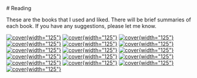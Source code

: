 <div id="random-image-container"></div>
# Reading

These are the books that I used and liked. There will be brief summaries of each book. If you have any suggestions, please let me know.

[![cover](assets/book_covers_and_pages/tilings_and_patterns.jpg){width="125"}](books/tilings_and_patterns.md)
[![cover](assets/book_covers_and_pages/symmetries_of_things.jpg){width="125"}](books/the_symmetries_of_things.md)
[![cover](assets/book_covers_and_pages/visions_cover.png){width="125"}](books/visions.md)
[![cover](assets/book_covers_and_pages/the_fascination_of_groups.png){width="125"}](books/the_fascination_of_groups.md)
[![cover](assets/book_covers_and_pages/anadolu_selcuklu_cover.png){width="125"}](books/anadolu_selcuklu_sanati.md)
[![cover](assets/book_covers_and_pages/handbook_of_reg_patterns.gif){width="125"}](books/handbook_of_reg_patterns.md)
[![cover](assets/book_covers_and_pages/paccard_morocco.jpg){width="125"}](books/paccard_morocco.md)
[![cover](../assets/book_covers_and_pages/vela_cover2.png){width="125"}](books/how_to_draw_alhambra.md)
[![cover](assets/book_covers_and_pages/topkapi_scroll.jpg){width="125"}](books/topkapi_scroll.md)
[![cover](assets/book_covers_and_pages/parquet_deformations.jpg){width="125"}](books/space_tessellations.md)
[![cover](../assets/book_covers_and_pages/intro_graph_theory.png){width="125"}](books/intro_graph_theory.md)
[![cover](../assets/book_covers_and_pages/demiriz_cover.png){width="125"}](books/demiriz.md)
[![cover](../assets/book_covers_and_pages/casselman_cover.gif){width="125"}](books/casselman.md)
[![cover](../assets/book_covers_and_pages/beyer_cover.png){width="125"}](books/beyer.md)
[![cover](../assets/book_covers_and_pages/humbert_cover.png){width="125"}](books/humbert.md)
[![cover](../assets/book_covers_and_pages/bonner_cover.png){width="125"}](books/bonner.md)
